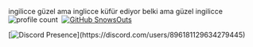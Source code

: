 ingilicce güzel ama inglicce küfür ediyor belki ama güzel ingilicce
![profile count](https://komarev.com/ghpvc/?username=SnowsOuts&color=8b72ff)&nbsp;
[![GitHub SnowsOuts](https://img.shields.io/github/followers/SnowsOuts?label=follow&style=social)](https://github.com/SnowsOuts)&nbsp;

[![Discord Presence](https://lanyard-profile-readme.vercel.app/api/896181129634279445?theme=light&bg=7ad3f5&animated=false&hideDiscrim=true&borderRadius=30px&idleMessage=Probably%20doing%20something%20else...)](https://discord.com/users/896181129634279445)
